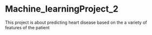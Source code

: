 # Machine_learningProject_2
This project is about predicting heart disease based on the a variety of features of the patient
